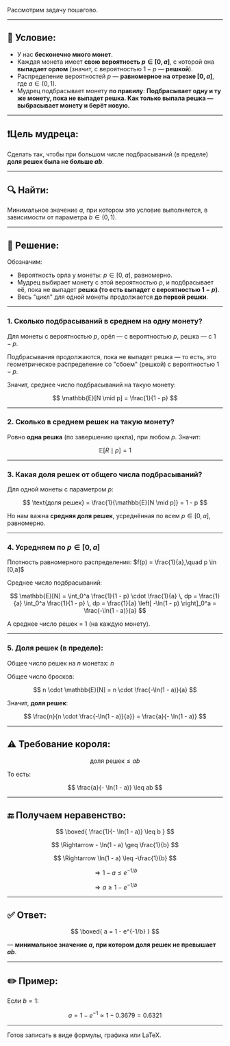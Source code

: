 Рассмотрим задачу пошагово.

---

## 📘 Условие:

* У нас **бесконечно много монет**.
* Каждая монета имеет **свою вероятность $p \in [0, a]$**, с которой она **выпадает орлом** (значит, с вероятностью $1 - p$ — **решкой**).
* Распределение вероятностей $p$ — **равномерное на отрезке $[0, a]$**, где $a \in (0,1)$.
* Мудрец подбрасывает монету **по правилу**:
  **Подбрасывает одну и ту же монету, пока не выпадет решка. Как только выпала решка — выбрасывает монету и берёт новую.**

---

## ❗Цель мудреца:

Сделать так, чтобы при большом числе подбрасываний (в пределе) **доля решек была не больше $ab$**.

---

## 🔍 Найти:

Минимальное значение $a$, при котором это условие выполняется, в зависимости от параметра $b \in (0,1)$.

---

## 🧠 Решение:

Обозначим:

* Вероятность орла у монеты: $p \in [0, a]$, равномерно.
* Мудрец выбирает монету с этой вероятностью $p$, и подбрасывает её, пока не выпадет **решка (то есть выпадет с вероятностью $1 - p$)**.
* Весь "цикл" для одной монеты продолжается **до первой решки**.

---

### 1. Сколько подбрасываний в среднем на одну монету?

Для монеты с вероятностью $p$, орёл — с вероятностью $p$, решка — с $1 - p$.

Подбрасывания продолжаются, пока не выпадет решка — то есть, это геометрическое распределение со "сбоем" (решкой) с вероятностью $1 - p$.

Значит, среднее число подбрасываний на такую монету:

$$
\mathbb{E}[N \mid p] = \frac{1}{1 - p}
$$

---

### 2. Сколько в среднем решек на такую монету?

Ровно **одна решка** (по завершению цикла), при любом $p$. Значит:

$$
\mathbb{E}[R \mid p] = 1
$$

---

### 3. Какая **доля решек** от общего числа подбрасываний?

Для одной монеты с параметром $p$:

$$
\text{доля решек} = \frac{1}{\mathbb{E}[N \mid p]} = 1 - p
$$

Но нам важна **средняя доля решек**, усреднённая по всем $p \in [0, a]$, равномерно.

---

### 4. Усредняем по $p \in [0,a]$

Плотность равномерного распределения: $f(p) = \frac{1}{a},\quad p \in [0,a]$

Среднее число подбрасываний:

$$
\mathbb{E}[N] = \int_0^a \frac{1}{1 - p} \cdot \frac{1}{a} \, dp
= \frac{1}{a} \int_0^a \frac{1}{1 - p} \, dp
= \frac{1}{a} \left[ -\ln(1 - p) \right]_0^a
= \frac{-\ln(1 - a)}{a}
$$

А среднее число решек = 1 (на каждую монету).

---

### 5. Доля решек (в пределе):

Общее число решек на $n$ монетах: $n$

Общее число бросков:

$$
n \cdot \mathbb{E}[N] = n \cdot \frac{-\ln(1 - a)}{a}
$$

Значит, **доля решек**:

$$
\frac{n}{n \cdot \frac{-\ln(1 - a)}{a}} = \frac{a}{- \ln(1 - a)}
$$

---

## ⚠️ Требование короля:

$$
\text{доля решек} \leq ab
$$

То есть:

$$
\frac{a}{- \ln(1 - a)} \leq ab
$$

---

## 🔚 Получаем неравенство:

$$
\boxed{
\frac{1}{- \ln(1 - a)} \leq b
}
$$

$$
\Rightarrow - \ln(1 - a) \geq \frac{1}{b}
$$

$$
\Rightarrow \ln(1 - a) \leq -\frac{1}{b}
$$

$$
\Rightarrow 1 - a \leq e^{-1/b}
$$

$$
\Rightarrow a \geq 1 - e^{-1/b}
$$

---

## ✅ Ответ:

$$
\boxed{
a = 1 - e^{-1/b}
}
$$

— **минимальное значение $a$, при котором доля решек не превышает $ab$**.

---

## ✏️ Пример:

Если $b = 1$:

$$
a = 1 - e^{-1} \approx 1 - 0.3679 = 0.6321
$$

---

Готов записать в виде формулы, графика или LaTeX.
